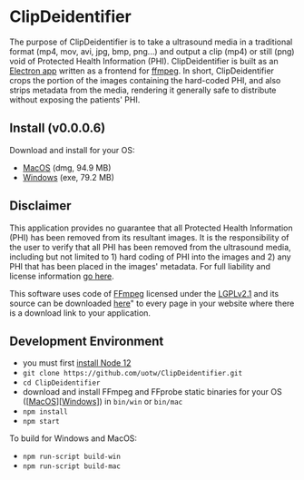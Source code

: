 # ClipDeidentifier
The purpose of ClipDeidentifier is to take a ultrasound media in a traditional format (mp4, mov, avi, jpg, bmp, png...) and output a clip (mp4) or still (png) void of Protected Health Information (PHI). ClipDeidentifier is built as an [Electron app](https://electronjs.org/) written as a frontend for [ffmpeg](https://www.ffmpeg.org/). In short, ClipDeidentifier crops the portion of the images containing the hard-coded PHI, and also strips metadata from the media, rendering it generally safe to distribute without exposing the patients' PHI.

## Install (v0.0.0.6)
Download and install for your OS:
- [MacOS](https://d25ixnv6uinqzi.cloudfront.net/Anonymizer/CD.installer.0.0.0.6.dmg) (dmg, 94.9 MB)
- [Windows](https://d25ixnv6uinqzi.cloudfront.net/Anonymizer/CD.installer.0.0.0.6.exe) (exe, 79.2 MB)


## Disclaimer
This application provides no guarantee that all Protected Health Information (PHI) has been removed from its resultant images. It is the responsibility of the user to verify that all PHI has been removed from the ultrasound media, including but not limited to 1) hard coding of PHI into the images and 2) any PHI that has been placed in the images' metadata. For full liability and license information [go here](https://github.com/uotw/ClipDeidentifier/blob/master/LICENSE.md). 

This software uses code of <a href=http://ffmpeg.org>FFmpeg</a> licensed under the <a href=http://www.gnu.org/licenses/old-licenses/lgpl-2.1.html>LGPLv2.1</a> and its source can be downloaded <a href=link_to_your_sources>here</a>" to every page in your website where there is a download link to your application.

## Development Environment
- you must first [install Node 12](https://nodejs.org/en/download/)
- `git clone https://github.com/uotw/ClipDeidentifier.git`
- `cd ClipDeidentifier`
- download and install FFmpeg and FFprobe static binaries for your OS ([[MacOS](https://evermeet.cx/ffmpeg/)][[Windows](https://ffbinaries.com/downloads)]) in `bin/win` or `bin/mac`
- `npm install`
- `npm start`

To build for Windows and MacOS:
- `npm run-script build-win`
- `npm run-script build-mac`

